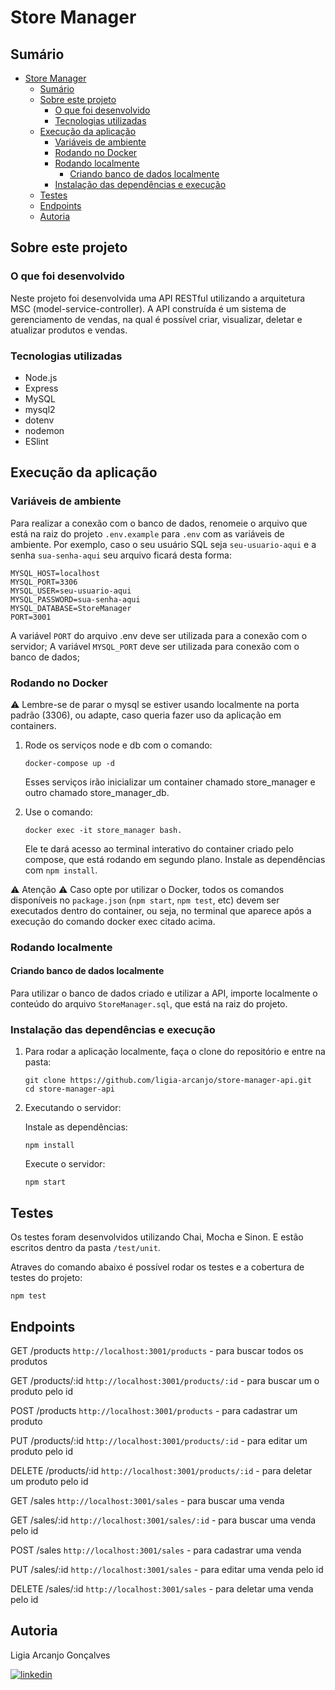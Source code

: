 # Store Manager

## Sumário

- [Store Manager](#store-manager)
  - [Sumário](#sumário)
  - [Sobre este projeto](#sobre-este-projeto)
    - [O que foi desenvolvido](#o-que-foi-desenvolvido)
    - [Tecnologias utilizadas](#tecnologias-utilizadas)
  - [Execução da aplicação](#execução-da-aplicação)
    - [Variáveis de ambiente](#variáveis-de-ambiente)
    - [Rodando no Docker](#rodando-no-docker)
    - [Rodando localmente](#rodando-localmente)
      - [Criando banco de dados localmente](#criando-banco-de-dados-localmente)
    - [Instalação das dependências e execução](#instalação-das-dependências-e-execução)
  - [Testes](#testes)
  - [Endpoints](#endpoints)
  - [Autoria](#autoria)

## Sobre este projeto

### O que foi desenvolvido

Neste projeto foi desenvolvida uma API RESTful utilizando a arquitetura MSC (model-service-controller). A API construída é um sistema de gerenciamento de vendas, na qual é possível criar, visualizar, deletar e atualizar produtos e vendas.

### Tecnologias utilizadas

- Node.js
- Express
- MySQL
- mysql2
- dotenv
- nodemon
- ESlint

## Execução da aplicação

### Variáveis de ambiente
Para realizar a conexão com o banco de dados, renomeie o arquivo que está na raiz do projeto `.env.example` para `.env` com as variáveis de ambiente. Por exemplo, caso o seu usuário SQL seja `seu-usuario-aqui` e a senha `sua-senha-aqui` seu arquivo ficará desta forma:

  ```
  MYSQL_HOST=localhost
  MYSQL_PORT=3306
  MYSQL_USER=seu-usuario-aqui
  MYSQL_PASSWORD=sua-senha-aqui
  MYSQL_DATABASE=StoreManager
  PORT=3001
  ```

A variável `PORT` do arquivo .env deve ser utilizada para a conexão com o servidor;
A variável `MYSQL_PORT` deve ser utilizada para conexão com o banco de dados;

### Rodando no Docker

⚠ Lembre-se de parar o mysql se estiver usando localmente na porta padrão (3306), ou adapte, caso queria fazer uso da aplicação em containers.

1) Rode os serviços node e db com o comando:

    ```
    docker-compose up -d
    ```

    Esses serviços irão inicializar um container chamado store_manager e outro chamado store_manager_db.

2) Use o comando:

    ```
    docker exec -it store_manager bash.
    ```

    Ele te dará acesso ao terminal interativo do container criado pelo compose, que está rodando em segundo plano.
    Instale as dependências com `npm install`.

⚠ Atenção ⚠ Caso opte por utilizar o Docker, todos os comandos disponíveis no `package.json` (`npm start`, `npm test`, etc) devem ser executados dentro do container, ou seja, no terminal que aparece após a execução do comando docker exec citado acima.

### Rodando localmente

#### Criando banco de dados localmente

Para utilizar o banco de dados criado e utilizar a API, importe localmente o conteúdo do arquivo `StoreManager.sql`, que está na raiz do projeto.

### Instalação das dependências e execução

1) Para rodar a aplicação localmente, faça o clone do repositório e entre na pasta:

    ```
    git clone https://github.com/ligia-arcanjo/store-manager-api.git
    cd store-manager-api
    ```

2) Executando o servidor:

    Instale as dependências:
    ```
    npm install
    ```

    Execute o servidor:
    ```
    npm start
    ```

## Testes

Os testes foram desenvolvidos utilizando Chai, Mocha e Sinon. E estão escritos dentro da pasta `/test/unit`.

Atraves do comando abaixo é possível rodar os testes e a cobertura de testes do projeto:

```
npm test
```

## Endpoints

GET /products
`http://localhost:3001/products` - para buscar todos os produtos

GET /products/:id
`http://localhost:3001/products/:id` - para buscar um o produto pelo id

POST /products
`http://localhost:3001/products` - para cadastrar um produto

PUT /products/:id
`http://localhost:3001/products/:id` - para editar um produto pelo id

DELETE /products/:id
`http://localhost:3001/products/:id` - para deletar um produto pelo id

GET /sales
`http://localhost:3001/sales` - para buscar uma venda

GET /sales/:id
`http://localhost:3001/sales/:id` - para buscar uma venda pelo id

POST /sales
`http://localhost:3001/sales` - para cadastrar uma venda

PUT /sales/:id
`http://localhost:3001/sales` - para editar uma venda pelo id

DELETE /sales/:id
`http://localhost:3001/sales` - para deletar uma venda pelo id

## Autoria

Ligia Arcanjo Gonçalves

[![linkedin](https://img.shields.io/badge/linkedin-0A66C2?style=for-the-badge&logo=linkedin&logoColor=white)](https://www.linkedin.com/in/ligiaarcanjo/)
